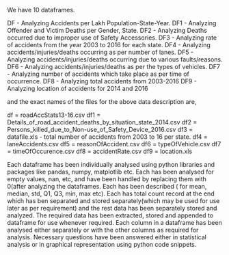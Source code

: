 We have 10 dataframes. 

DF - Analyzing Accidents per Lakh Population-State-Year.
DF1 - Analyzing Offender and Victim Deaths per Gender, State.
DF2 - Analyzing Deaths occurred due to improper use of Safety Accessories.
DF3 - Analyzing rate of accidents from the year 2003 to 2016 for each state.
DF4 - Analyzing accidents/injuries/deaths occurring as per number of lanes.
DF5 - Analyzing accidents/injuries/deaths occurring due to various faults/reasons.
DF6 - Analyzing accidents/injuries/deaths as per the types of vehicles.
DF7 - Analyzing number of accidents which take place as per time of occurrence.
DF8 - Analyzing total accidents from 2003-2016
DF9 - Analyzing location of accidents for 2014 and 2016

and the exact names of the files for the above data description are,

df = roadAccStats13-16.csv
df1 = Details_of_road_accident_deaths_by_situation_state_2014.csv
df2 = Persons_killed_due_to_Non-use_of_Safety_Device_2016.csv
df3 = datafile.xls - total number of accidents from 2003 to 16 per state.
df4 = laneAccidents.csv
df5 = reasonOfAccident.csv
df6 = typeOfVehicle.csv
df7 = timeOfOccurence.csv
df8 = accidentRate.csv
df9 = location.xls

Each dataframe has been individually analysed using python libraries and packages like pandas, numpy, matplotlib etc. 
Each has been analysed for empty values, nan, etc, and have been handled by replacing them with 0(after analyzing the dataframes.
Each has been described ( for mean, median, std, Q1, Q3, min, max etc).
Each has total count record at the end which has ben separated and stored separately(which may be used for use later as per requirement) and the rest data has been separately stored and analyzed. 
The required data has been extracted, stored and appended to dataframe for use whenever required.
Each column in a dataframe has been analysed either separately or with the other columns as required for analysis.
Necessary questions have been answered either in statistical analysis or in graphical representation using python code snippets.

